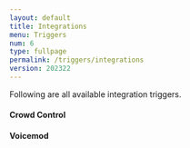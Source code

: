 ```yaml
---
layout: default
title: Integrations
menu: Triggers
num: 6
type: fullpage
permalink: /triggers/integrations
version: 202322
---
```


Following are all available integration triggers. 

#### Crowd Control 

#### Voicemod
